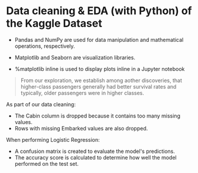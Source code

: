 # Data cleaning & EDA (with Python) of the Kaggle Dataset

* Pandas and NumPy are used for data manipulation and mathematical operations, respectively.

* Matplotlib and Seaborn are visualization libraries.

* %matplotlib inline is used to display plots inline in a Jupyter notebook

> From our exploration, we establish among aother discoveries, that higher-class passengers generally had better survival rates and typically, older passengers were in higher classes.

As part of our data cleaning:

* The Cabin column is dropped because it contains too many missing values.
* Rows with missing Embarked values are also dropped.

When performing Logistic Regression:

* A confusion matrix is created to evaluate the model's predictions.
* The accuracy score is calculated to determine how well the model performed on the test set.
